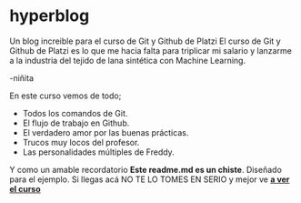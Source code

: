 # hyperblog
Un blog increible para el curso de Git y Github de Platzi
El curso de Git y Github de Platzi es lo que me hacia falta para triplicar mi salario y lanzarme a la industria del tejido de lana sintética con Machine Learning.

-niñita

En este curso vemos de todo;

* Todos los comandos de Git.
* El flujo de trabajo en Github.
* El verdadero amor por las buenas prácticas.
* Trucos muy locos del profesor.
* Las personalidades múltiples de Freddy. 

Y como un amable recordatorio **Este readme.md es un chiste**. Diseñado para el ejemplo. Si llegas acá NO TE LO TOMES EN SERIO y mejor ve [**a ver el curso**](https://platzi.com/cursos/git-github/ "a ver el curso")